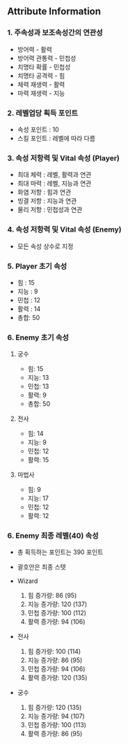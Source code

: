 ## Attribute Information

### 1. 주속성과 보조속성간의 연관성
- 방어력 - 활력
- 방어력 관통력 - 민첩성
- 치명타 확률 - 민첩성
- 치명타 공격력 - 힘
- 체력 재생력 - 활력
- 마력 재생력 - 지능

### 2. 레벨업당 획득 포인트
- 속성 포인트 : 10
- 스킬 포인트 : 레벨에 따라 다름


### 3. 속성 저항력 및 Vital 속성 (Player)
- 최대 체력 : 레벨, 활력과 연관
- 최대 마력 : 레벨, 지능과 연관
- 화염 저항 : 힘과 연관
- 빙결 저항 : 지능과 연관
- 물리 저항 : 민첩성과 연관


### 4. 속성 저항력 및 Vital 속성 (Enemy)
- 모든 속성 상수로 지정


### 5. Player 초기 속성
- 힘 : 15
- 지능 : 9
- 민첩 : 12
- 활력 : 14
- 총합: 50

### 6. Enemy 초기 속성
1. 궁수
    - 힘: 15
    - 지능: 13
    - 민첩: 13
    - 활력: 9
    - 총합: 50
   

2. 전사
   - 힘: 14
   - 지능: 9
   - 민첩: 12
   - 활력: 15


3. 마법사
    - 힘: 9
    - 지능: 17
    - 민첩: 12
    - 활력: 12

### 6. Enemy 최종 레벨(40) 속성
- 총 획득하는 포인트는 390 포인트
- 괄호안은 최종 스텟


- Wizard
  1. 힘 증가량: 86 (95) 
  2. 지능 증가량: 120 (137)
  3. 민첩 증가량: 100 (112)
  4. 활력 증가량: 94 (106)

- 전사
  1. 힘 증가량: 100 (114)
  2. 지능 증가량: 86 (95)
  3. 민첩 증가량: 94 (106)
  4. 활력 증가량: 120 (135)
  
- 궁수
  1. 힘 증가량: 120 (135)
  2. 지능 증가량: 94 (107)
  3. 민첩 증가량: 100 (113)
  4. 활력 증가량: 86 (95)
